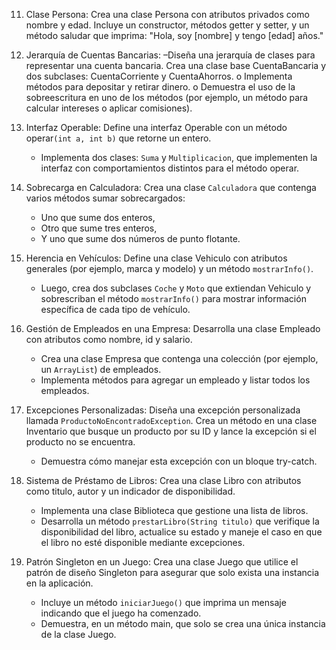 11. Clase Persona:
    Crea una clase Persona con atributos privados como nombre y edad. Incluye un constructor, métodos getter y setter, y un método saludar que imprima:
    "Hola, soy [nombre] y tengo [edad] años."

12. Jerarquía de Cuentas Bancarias:
    –Diseña una jerarquía de clases para representar una cuenta bancaria. Crea una clase base CuentaBancaria y dos subclases: CuentaCorriente y CuentaAhorros.
    o Implementa métodos para depositar y retirar dinero.
    o Demuestra el uso de la sobreescritura en uno de los métodos (por ejemplo, un método para calcular intereses o aplicar comisiones).

13. Interfaz Operable:
    Define una interfaz Operable con un método operar`(int a, int b)` que retorne un entero.

    - Implementa dos clases: `Suma` y `Multiplicacion`, que implementen la interfaz con comportamientos distintos para el método operar.

14. Sobrecarga en Calculadora:
    Crea una clase `Calculadora` que contenga varios métodos sumar sobrecargados:

    - Uno que sume dos enteros,
    - Otro que sume tres enteros,
    - Y uno que sume dos números de punto flotante.

15. Herencia en Vehículos:
    Define una clase Vehiculo con atributos generales (por ejemplo, marca y modelo) y un método `mostrarInfo()`.

    - Luego, crea dos subclases `Coche` y `Moto` que extiendan Vehiculo y sobrescriban el método `mostrarInfo()` para mostrar información específica de cada tipo de vehículo.

16. Gestión de Empleados en una Empresa:
    Desarrolla una clase Empleado con atributos como nombre, id y salario.

    - Crea una clase Empresa que contenga una colección (por ejemplo, un `ArrayList`) de empleados.
    - Implementa métodos para agregar un empleado y listar todos los empleados.

17. Excepciones Personalizadas:
    Diseña una excepción personalizada llamada `ProductoNoEncontradoException`.
    Crea un método en una clase Inventario que busque un producto por su ID y lance la excepción si el producto no se encuentra.

    - Demuestra cómo manejar esta excepción con un bloque try-catch.

18. Sistema de Préstamo de Libros:
    Crea una clase Libro con atributos como titulo, autor y un indicador de disponibilidad.

    - Implementa una clase Biblioteca que gestione una lista de libros.
    - Desarrolla un método `prestarLibro(String titulo)` que verifique la disponibilidad del libro, actualice su estado
      y maneje el caso en que el libro no esté disponible mediante excepciones.

19. Patrón Singleton en un Juego:
    Crea una clase Juego que utilice el patrón de diseño Singleton para asegurar que solo exista una instancia en la
    aplicación.
    - Incluye un método `iniciarJuego()` que imprima un mensaje indicando que el juego ha comenzado.
    - Demuestra, en un método main, que solo se crea una única instancia de la clase Juego.
